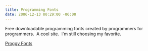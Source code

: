 ```yaml
---
title: Programming Fonts
date: 2006-12-13 00:29:00 -06:00
---
```


Free downloadable programming fonts created by programmers for programmers.  A cool site.  I'm still choosing my favorite.  
  
[Proggy Fonts](http://www.proggyfonts.com/)
